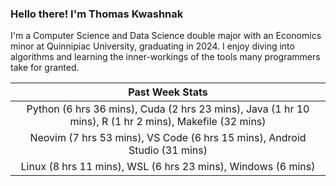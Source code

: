 
### Hello there! I'm Thomas Kwashnak

I'm a Computer Science and Data Science double major with an Economics
minor at Quinnipiac University, graduating in 2024.
I enjoy diving into algorithms and learning the inner-workings of the tools
many programmers take for granted.

| Past Week Stats |
| :---: |
| Python (6 hrs 36 mins), Cuda (2 hrs 23 mins), Java (1 hr 10 mins), R (1 hr 2 mins), Makefile (32 mins) |
| Neovim (7 hrs 53 mins), VS Code (6 hrs 15 mins), Android Studio (31 mins) |
| Linux (8 hrs 11 mins), WSL (6 hrs 23 mins), Windows (6 mins) |

